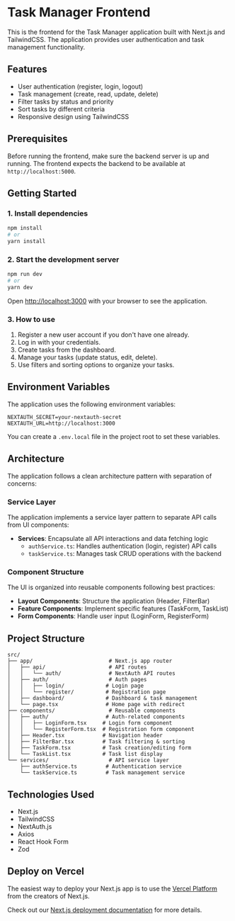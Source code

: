# Task Manager Frontend

This is the frontend for the Task Manager application built with Next.js and TailwindCSS. The application provides user authentication and task management functionality.

## Features

- User authentication (register, login, logout)
- Task management (create, read, update, delete)
- Filter tasks by status and priority
- Sort tasks by different criteria
- Responsive design using TailwindCSS

## Prerequisites

Before running the frontend, make sure the backend server is up and running. The frontend expects the backend to be available at `http://localhost:5000`.

## Getting Started

### 1. Install dependencies

```bash
npm install
# or
yarn install
```

### 2. Start the development server

```bash
npm run dev
# or
yarn dev
```

Open [http://localhost:3000](http://localhost:3000) with your browser to see the application.

### 3. How to use

1. Register a new user account if you don't have one already.
2. Log in with your credentials.
3. Create tasks from the dashboard.
4. Manage your tasks (update status, edit, delete).
5. Use filters and sorting options to organize your tasks.

## Environment Variables

The application uses the following environment variables:

```
NEXTAUTH_SECRET=your-nextauth-secret
NEXTAUTH_URL=http://localhost:3000
```

You can create a `.env.local` file in the project root to set these variables.

## Architecture

The application follows a clean architecture pattern with separation of concerns:

### Service Layer
The application implements a service layer pattern to separate API calls from UI components:

- **Services**: Encapsulate all API interactions and data fetching logic
  - `authService.ts`: Handles authentication (login, register) API calls
  - `taskService.ts`: Manages task CRUD operations with the backend

### Component Structure
The UI is organized into reusable components following best practices:

- **Layout Components**: Structure the application (Header, FilterBar)
- **Feature Components**: Implement specific features (TaskForm, TaskList)
- **Form Components**: Handle user input (LoginForm, RegisterForm)

## Project Structure

```
src/
├── app/                        # Next.js app router
│   ├── api/                    # API routes
│   │   └── auth/               # NextAuth API routes
│   ├── auth/                   # Auth pages
│   │   ├── login/             # Login page
│   │   └── register/          # Registration page
│   ├── dashboard/             # Dashboard & task management
│   └── page.tsx               # Home page with redirect
├── components/                 # Reusable components
│   ├── auth/                  # Auth-related components
│   │   ├── LoginForm.tsx     # Login form component
│   │   └── RegisterForm.tsx  # Registration form component
│   ├── Header.tsx            # Navigation header
│   ├── FilterBar.tsx         # Task filtering & sorting
│   ├── TaskForm.tsx          # Task creation/editing form
│   └── TaskList.tsx          # Task list display
└── services/                   # API service layer
    ├── authService.ts         # Authentication service
    └── taskService.ts         # Task management service
```

## Technologies Used

- Next.js
- TailwindCSS
- NextAuth.js
- Axios
- React Hook Form
- Zod

## Deploy on Vercel

The easiest way to deploy your Next.js app is to use the [Vercel Platform](https://vercel.com/new?utm_medium=default-template&filter=next.js&utm_source=create-next-app&utm_campaign=create-next-app-readme) from the creators of Next.js.

Check out our [Next.js deployment documentation](https://nextjs.org/docs/app/building-your-application/deploying) for more details.
